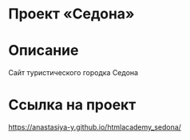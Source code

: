 # Проект «Седона»
# Описание
Сайт туристического городка Седона

# Ссылка на проект
https://anastasiya-y.github.io/htmlacademy_sedona/
